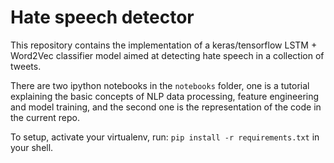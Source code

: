 # Hate speech detector

This repository contains the implementation of a keras/tensorflow LSTM + Word2Vec classifier model aimed at detecting hate speech in a collection of tweets.

There are two ipython notebooks in the `notebooks` folder, one is a tutorial explaining the basic concepts of NLP data processing, feature engineering and model training, and the second one is the representation of the code in the current repo.

To setup, activate your virtualenv, run: `pip install -r requirements.txt` in your shell.
